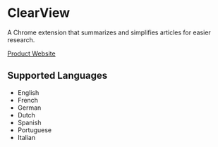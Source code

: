 # ClearView
A Chrome extension that summarizes and simplifies articles for easier research.

[Product Website](https://clearviewextension.netlify.app/)

## Supported Languages
- English
- French
- German
- Dutch
- Spanish
- Portuguese
- Italian